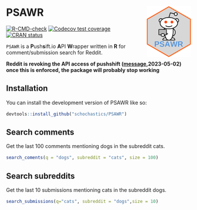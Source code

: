 
<!-- README.md is generated from README.Rmd. Please edit that file -->

# PSAWR <img src="man/figures/logo.png" align="right"/>

<!-- badges: start -->

[![R-CMD-check](https://github.com/schochastics/PSAWR/actions/workflows/R-CMD-check.yaml/badge.svg)](https://github.com/schochastics/PSAWR/actions/workflows/R-CMD-check.yaml)
[![Codecov test
coverage](https://codecov.io/gh/schochastics/PSAWR/branch/main/graph/badge.svg)](https://app.codecov.io/gh/schochastics/PSAWR?branch=main)
[![CRAN
status](https://www.r-pkg.org/badges/version/PSAWR)](https://CRAN.R-project.org/package=PSAWR)
<!-- badges: end -->

`PSAWR` is a **P**ush**s**ift.io **A**PI **W**rapper written in **R**
for comment/submission search for Reddit.

**Reddit is revoking the API access of pushshift
([message](https://www.reddit.com/r/modnews/comments/134tjpe/reddit_data_api_update_changes_to_pushshift_access/),2023-05-02)
once this is enforced, the package will probably stop working**

## Installation

You can install the development version of PSAWR like so:

``` r
devtools::install_github("schochastics/PSAWR")
```

## Search comments

Get the last 100 comments mentioning dogs in the subreddit cats.

``` r
search_coments(q = "dogs", subreddit = "cats", size = 100)
```

## Search subreddits

Get the last 10 submissions mentioning cats in the subreddit dogs.

``` r
search_submissions(q="cats", subreddit = "dogs",size = 10)
```
